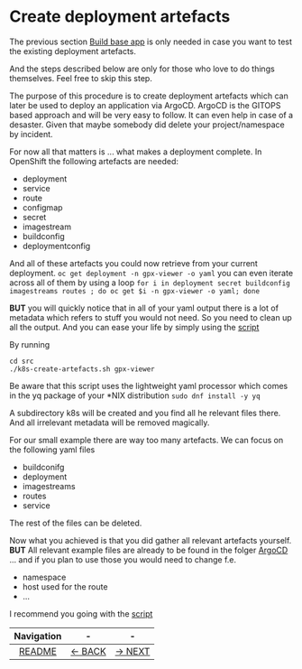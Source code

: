 # Create deployment artefacts
The previous section [Build base app](1-base-app-build.md) is only needed in case you want to test the existing deployment artefacts. 

And the steps described below are only for those who love to do things themselves. Feel free to skip this step.

The purpose of this procedure is to create deployment artefacts which can later be used to deploy an application via ArgoCD. ArgoCD is the GITOPS based approach and will be very easy to follow. It can even help in case of a desaster. Given that maybe somebody did delete your project/namespace by incident.

For now all that matters is ... what makes a deployment complete. In OpenShift the following artefacts are needed:

* deployment
* service
* route
* configmap
* secret
* imagestream
* buildconfig
* deploymentconfig

And all of these artefacts you could now retrieve from your current deployment.
```oc get deployment -n gpx-viewer -o yaml``` you can even iterate across all of them by using a loop ```for i in deployment secret buildconfig imagestreams routes ; do oc get $i -n gpx-viewer -o yaml; done```

**BUT** you will quickly notice that in all of your yaml output there is a lot of metadata which refers to stuff you would not need. So you need to clean up all the output. And you can ease your life by simply using the [script](../src/k8s-create-artefacts.sh)

By running
```
cd src
./k8s-create-artefacts.sh gpx-viewer
```

Be aware that this script uses the lightweight yaml processor which comes in the yq package of your *NIX distribution ```sudo dnf install -y yq``` 

A subdirectory k8s will be created and you find all he relevant files there. And all irrelevant metadata will be removed magically.

For our small example there are way too many artefacts. We can focus on the following yaml files

* buildconifg
* deployment
* imagestreams
* routes
* service

The rest of the files can be deleted.

Now what you achieved is that you did gather all relevant artefacts yourself.
**BUT** All relevant example files are already to be found in the folger [ArgoCD]() ... and if you plan to use those you would need to change f.e.

* namespace
* host used for the route
* ...

I recommend you going with the [script](../src/k8s-create-artefacts.sh)

|Navigation|-|-|
|:-------:|:-------:|:-------:|
|[README](../README.md)|[<- BACK](./1-base-app-build.md)|[-> NEXT](./3-argo.md)|

